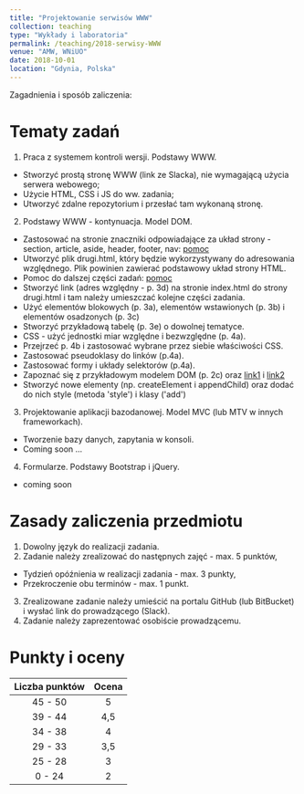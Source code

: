 ```yaml
---
title: "Projektowanie serwisów WWW"
collection: teaching
type: "Wykłady i laboratoria"
permalink: /teaching/2018-serwisy-WWW
venue: "AMW, WNiUO"
date: 2018-10-01
location: "Gdynia, Polska"
---
```


Zagadnienia i sposób zaliczenia:

Tematy zadań
======

1. Praca z systemem kontroli wersji. Podstawy WWW.
  * Stworzyć prostą stronę WWW (link ze Slacka), nie wymagającą użycia serwera webowego;
  * Użycie HTML, CSS i JS do ww. zadania;
  * Utworzyć zdalne repozytorium i przesłać tam wykonaną stronę.
2. Podstawy WWW - kontynuacja. Model DOM.
  * Zastosować na stronie znaczniki odpowiadające za układ strony - section, article, aside, header, footer, nav: <a href="http://how2html.pl/div-sekcje-html5/" target="_blank">pomoc</a>
  * Utworzyć plik drugi.html, który będzie wykorzystywany do adresowania względnego. Plik powinien zawierać podstawowy układ strony HTML.
  * Pomoc do dalszej części zadań: <a href="http://www.teacher.webd.pl/kurs_html5/k_0_0_0.php" target="_blank">pomoc</a>
  * Stworzyć link (adres względny - p. 3d) na stronie index.html do strony drugi.html i tam należy umieszczać kolejne części zadania.
  * Użyć elementów blokowych (p. 3a), elementów wstawionych (p. 3b) i elementów osadzonych (p. 3c) 
  * Stworzyć przykładową tabelę (p. 3e) o dowolnej tematyce. 
  * CSS - użyć jednostki miar względne i bezwzględne (p. 4a).
  * Przejrzeć p. 4b i zastosować wybrane przez siebie właściwości CSS.
  * Zastosować pseudoklasy do linków (p.4a).
  * Zastosować formy i układy selektorów (p.4a).
  * Zapoznać się z przykładowym modelem DOM (p. 2c) oraz <a href="https://kurs.browsehappy.pl/JavaScript/DOM" target="_blank">link1</a> 
    i <a href="https://jakubjurkian.pl/kurs-javascript-drzewo-dom-wybieranie-elementow/" target="_blank">link2</a>
  * Stworzyć nowe elementy (np. createElement i appendChild) oraz dodać do nich style (metoda 'style') i klasy ('add')
3. Projektowanie aplikacji bazodanowej. Model MVC (lub MTV w innych frameworkach).
  * Tworzenie bazy danych, zapytania w konsoli.
  * Coming soon ...
4. Formularze. Podstawy Bootstrap i jQuery.
  * coming soon

Zasady zaliczenia przedmiotu
======

1. Dowolny język do realizacji zadania.
2. Zadanie należy zrealizować do następnych zajęć - max. 5 punktów,
  * Tydzień opóźnienia w realizacji zadania - max. 3 punkty,
  * Przekroczenie obu terminów - max. 1 punkt.
3. Zrealizowane zadanie należy umieścić na portalu GitHub (lub BitBucket) i wysłać link do prowadzącego (Slack).
4. Zadanie należy zaprezentować osobiście prowadzącemu. 

Punkty i oceny
======

|    Liczba punktów    	| Ocena    |
|    :-------------:	| :-----:  |
|    45 - 50	        |     5    |
|    39 - 44	        |    4,5   |
|    34 - 38	        |     4    |
|    29 - 33	        |    3,5   |
|    25 - 28	        |     3    |
|     0 - 24	        |     2    |
